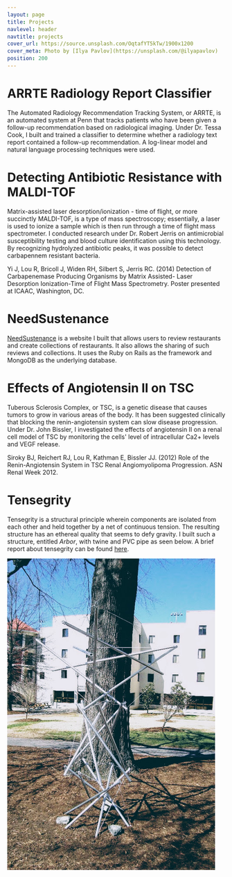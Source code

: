 ```yaml
---
layout: page
title: Projects
navlevel: header
navtitle: projects
cover_url: https://source.unsplash.com/OqtafYT5kTw/1900x1200
cover_meta: Photo by [Ilya Pavlov](https://unsplash.com/@ilyapavlov)
position: 200
---
```


# ARRTE Radiology Report Classifier

The Automated Radiology Recommendation Tracking System, or ARRTE, is an automated system at Penn that tracks patients who have been given a follow-up recommendation based on radiological imaging. Under Dr. Tessa Cook, I built and trained a classifier to determine whether a radiology text report contained a follow-up recommendation. A log-linear model and natural language processing techniques were used.

# Detecting Antibiotic Resistance with MALDI-TOF

Matrix-assisted laser desorption/ionization - time of flight, or more succinctly MALDI-TOF, is a type of mass spectroscopy; essentially, a laser is used to ionize a sample which is then run through a time of flight mass spectrometer. I conducted research under Dr. Robert Jerris on antimicrobial susceptibility testing and blood culture identification using this technology. By recognizing hydrolyzed antibiotic peaks, it was possible to detect carbapennem resistant bacteria.

Yi J, Lou R, Bricoll J, Widen RH, Silbert S, Jerris RC. (2014) Detection of Carbapenemase Producing Organisms by Matrix Assisted- Laser Desorption Ionization-Time of Flight Mass Spectrometry. Poster presented at ICAAC, Washington, DC.

# NeedSustenance

[NeedSustenance](https://github.com/robert-lou/NeedSustenance) is a website I built that allows users to review restaurants and create collections of restaurants. It also allows the sharing of such reviews and collections. It uses the Ruby on Rails as the framework and MongoDB as the underlying database.

# Effects of Angiotensin II on TSC

Tuberous Sclerosis Complex, or TSC, is a genetic disease that causes tumors to grow in various areas of the body. It has been suggested clinically that blocking the renin-angiotensin system can slow disease progression. Under Dr. John Bissler, I investigated the effects of angiotensin II on a renal cell model of TSC by monitoring the cells' level of intracellular Ca2+ levels and VEGF release.

Siroky BJ, Reichert RJ, Lou R, Kathman E, Bissler JJ. (2012) Role of the Renin-Angiotensin System in TSC Renal Angiomyolipoma Progression. ASN Renal Week 2012.

# Tensegrity

Tensegrity is a structural principle wherein components are isolated from each other and held together by a net of continuous tension. The resulting structure has an ethereal quality that seems to defy gravity. I built such a structure, entitled *Arbor*, with twine and PVC pipe as seen below. A brief report about tensegrity can be found [here](/assets/docs/tensegrity.pdf).

![Arbor by Robert Lou](/assets/img/tensegrity.jpg)